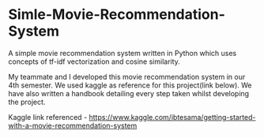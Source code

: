 # Simle-Movie-Recommendation-System
A simple movie recommendation system written in Python which uses concepts of tf-idf vectorization and cosine similarity.

My teammate and I developed this movie recommendation system in our 4th semester. We used kaggle as reference for this project(link below).
We have also written a handbook detailing every step taken whilst developing the project.

Kaggle link referenced - https://www.kaggle.com/ibtesama/getting-started-with-a-movie-recommendation-system
